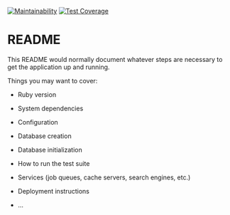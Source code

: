 [![Maintainability](https://api.codeclimate.com/v1/badges/2f8176977639f71eadb2/maintainability)](https://codeclimate.com/github/Ahontic/bookstore_rg/maintainability)
[![Test Coverage](https://api.codeclimate.com/v1/badges/2f8176977639f71eadb2/test_coverage)](https://codeclimate.com/github/Ahontic/bookstore_rg/test_coverage)
# README

This README would normally document whatever steps are necessary to get the
application up and running.

Things you may want to cover:

* Ruby version

* System dependencies

* Configuration

* Database creation

* Database initialization

* How to run the test suite

* Services (job queues, cache servers, search engines, etc.)

* Deployment instructions

* ...
